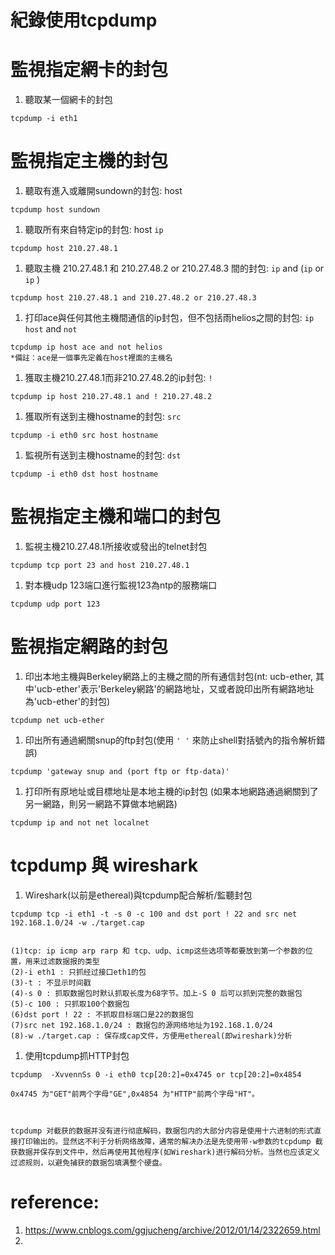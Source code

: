 # 紀錄使用tcpdump

# 監視指定網卡的封包
1. 聽取某一個網卡的封包
```
tcpdump -i eth1
```

# 監視指定主機的封包
1. 聽取有進入或離開sundown的封包: host
```
tcpdump host sundown
```

1. 聽取所有來自特定ip的封包: host `ip`
```
tcpdump host 210.27.48.1
```

1. 聽取主機 210.27.48.1 和 210.27.48.2 or 210.27.48.3 間的封包: `ip` and  (`ip` or `ip` )
```
tcpdump host 210.27.48.1 and 210.27.48.2 or 210.27.48.3
```

1. 打印ace與任何其他主機間通信的ip封包，但不包括雨helios之間的封包: `ip host` and `not`
```
tcpdump ip host ace and not helios
*備註：ace是一個事先定義在host裡面的主機名
```

1. 獲取主機210.27.48.1而非210.27.48.2的ip封包: `!`
```
tcpdump ip host 210.27.48.1 and ! 210.27.48.2
```

1. 獲取所有送到主機hostname的封包: `src`
```
tcpdump -i eth0 src host hostname
```

1. 監視所有送到主機hostname的封包: `dst`
```
tcpdump -i eth0 dst host hostname
```

# 監視指定主機和端口的封包
1. 監視主機210.27.48.1所接收或發出的telnet封包
```
tcpdump tcp port 23 and host 210.27.48.1
```

1. 對本機udp 123端口進行監視123為ntp的服務端口
```
tcpdump udp port 123 
```

# 監視指定網路的封包
1. 印出本地主機與Berkeley網路上的主機之間的所有通信封包(nt: ucb-ether, 其中'ucb-ether'表示'Berkeley網路'的網路地址，又或者說印出所有網路地址為'ucb-ether'的封包)
```
tcpdump net ucb-ether
```
1. 印出所有通過網關snup的ftp封包(使用 `' '` 來防止shell對括號內的指令解析錯誤)
```
tcpdump 'gateway snup and (port ftp or ftp-data)'
```
1. 打印所有原地址或目標地址是本地主機的ip封包
(如果本地網路通過網關到了另一網路，則另一網路不算做本地網路)
```
tcpdump ip and not net localnet
```

# tcpdump 與 wireshark
1. Wireshark(以前是ethereal)與tcpdump配合解析/監聽封包
```
tcpdump tcp -i eth1 -t -s 0 -c 100 and dst port ! 22 and src net 192.168.1.0/24 -w ./target.cap


(1)tcp: ip icmp arp rarp 和 tcp、udp、icmp这些选项等都要放到第一个参数的位置，用来过滤数据报的类型
(2)-i eth1 : 只抓经过接口eth1的包
(3)-t : 不显示时间戳
(4)-s 0 : 抓取数据包时默认抓取长度为68字节。加上-S 0 后可以抓到完整的数据包
(5)-c 100 : 只抓取100个数据包
(6)dst port ! 22 : 不抓取目标端口是22的数据包
(7)src net 192.168.1.0/24 : 数据包的源网络地址为192.168.1.0/24
(8)-w ./target.cap : 保存成cap文件，方便用ethereal(即wireshark)分析
```
1. 使用tcpdump抓HTTP封包
```
tcpdump  -XvvennSs 0 -i eth0 tcp[20:2]=0x4745 or tcp[20:2]=0x4854

0x4745 为"GET"前两个字母"GE",0x4854 为"HTTP"前两个字母"HT"。

 

tcpdump 对截获的数据并没有进行彻底解码，数据包内的大部分内容是使用十六进制的形式直接打印输出的。显然这不利于分析网络故障，通常的解决办法是先使用带-w参数的tcpdump 截获数据并保存到文件中，然后再使用其他程序(如Wireshark)进行解码分析。当然也应该定义过滤规则，以避免捕获的数据包填满整个硬盘。
```

# reference:
1. https://www.cnblogs.com/ggjucheng/archive/2012/01/14/2322659.html
2. 
